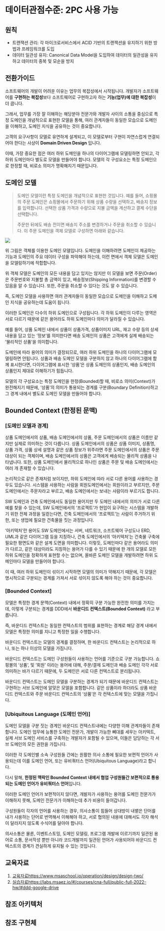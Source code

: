 # 데이터관점수준: 2PC 사용 가능


## 원칙
- 트랜잭션 관리: 각 마이크로서비스에서 ACID 기반의 트랜잭션을 유지하기 위한 방법과 프레임워크를 도입
- 데이터 일관성 유지: Canonical Data Model을 도입하여 데이터의 일관성을 유지하고 데이터의 중복 및 모순을 방지




## 전환가이드

소프트웨어의 개발이 어려운 이유는 업무의 복잡성에서 시작됩니다. 개발자가 소프트웨어를 **구현하는 복잡성**보다 소프트웨어로 구현하고자 하는 **기능(업무)에 대한 복잡성**이 더 큽니다.

그래서, 업무를 가장 잘 이해하는 해당분야 전문가와 개발자 사이의 소통을 중심으로 특정 도메인을 개념적으로 표현한 모델을 통해, 여러 관계자들이 동일한 모습으로 도메인을 이해하고, 도메인 지식을 공유하는 것이 중요합니다.

고객의 요구사항이 모델로 유연하게 설계되고, 이 모델로부터 구현이 자연스럽게 연결되어야 한다는 사상이 **Domain Driven Design** 입니다.

이때, 가장 중요한 점은 여러 하위 도메인을 하나의 다이어그램에 모델링하면 안되고, 각 하위 도메인마다 별도로 모델을 만들어야 합니다. 모델의 각 구성요소는 특정 도메인으로 한정할 때, 비로소 의미가 명확해지기 때문입니다.

## **도메인 모델**

> 도메인 모델이란 특정 도메인을 개념적으로 표현한 것입니다. 예를 들어, 쇼핑몰의 주문 도메인은 쇼핑몰에서 주문하기 위해 상품 수량을 선택하고, 배송지 정보를 입력합니다. 선택한 상품 가격과 수량으로 지불 금액을 계산하고 결제 수단을 선택합니다.
>
> 주문한 뒤에도 배송 전이면 배송지 주소를 변경하거나 주문을 취소할 수 있습니다. 이 주문 도메인을 객체 모델로 구성하면 아래와 같습니다.
>

<img src="https://www.msaschool.io/assets/static/image1.974fa74.f06e0d17233d6afcde389357594c9d22.png">

위 그림은 객체를 이용한 도메인 모델입니다.
도메인을 이해하려면 도메인이 제공하는 기능과 도메인의 주요 데이터 구성을 파악해야 하는데, 이런 면에서 객체 모델은 도메인
을 모델링하기에 적합합니다.

위 객체 모델은 도메인의 모든 내용을 담고 있지는 않지만 이 모델을 보면 주문(Order)은 주문번호와 지불할 총 금액이 있고, 배송정보(Shipping Information)를 변경할 수 있음을 알 수 있습니다.
또한, 주문을 취소할 수 있다는 것도 알 수 있습니다.

즉, 도메인 모델을 사용하면 여러 관계자들이 동일한 모습으로 도메인을 이해하고 도메인 지식을 공유하는데 도움이 됩니다.

이러한 도메인은 다수의 하위 도메인으로 구성됩니다. 각 하위 도메인이 다루는 영역은 서로 다르기 때문에 같은 용어라도 하위 도메인마다 의미가 달라질 수 있습니다.

예를 들어, 상품 도메인 내에서 상품이 상품가격, 상품이미지 URL, 재고 수량 등의 상세 내용을 담고 있는 ‘정보’를 의미한다면 배송 도메인의 상품은 고객에게 실제 배송되는 ‘물리적인 상품’을 의미합니다.

도메인에 따라 용어의 의미가 결정되므로, 여러 하위 도메인을 하나의 다이어그램에 모델링하면 안됩니다. 상품과 배송 도메인 모델을 구분하지 않고 하나의 다이어그램에 함께 표시한다면, 다이어그램에 표시한 ‘상품’은 상품 도메인의 상품인지, 배송 도메인의 상품인지 제대로 이해하기가 힘듭니다.

모델의 각 구성요소는 특정 도메인을 한정(Bounded)할 때, 비로소 의미(Context)가 완전해지기 때문에, ‘상품’의 의미가 통용되는 경계를 구분(Boundary Definition)하고 그 경계 내에서 별도로 도메인 모델을 만들어야 합니다.

## **Bounded Context (한정된 문맥)**

### **\[도메인 모델과 경계\]**

상품 도메인에서의 상품, 배송 도메인에서의 상품, 주문 도메인에서의 상품은 이름만 같지만 실제로 의미하는 것이 다릅니다.
상품 도메인에서의 상품은 상품 이미지, 상품명, 상품 가격, 상품 상세 설명과 같은 상품 정보가 위주라면 주문 도메인에서의 상품은 주문 대상이 되는 객체이며, 배송 도메인에서의 상품은 고객에게 배송되는 물리적 상품을 나타냅니다. 또한, 상품 도메인에서 물리적으로 하나인 상품은 주문 및 배송 도메인에서는 여러 개 존재할 수 있습니다.

논리적으로 같은 존재처럼 보이지만, 하위 도메인에 따라 서로 다른 용어를 사용하는 경우도 있습니다. 시스템을 사용하는 사람을 회원도메인에서는 회원이라고 부르지만, 주문 도메인에서는 주문자라고 부르고, 배송 도메인에서는 보내는 사람이라 부르기도 합니다.

SW 도메인과 건축 도메인에서도 동일한 용어지만 두 도메인 내에서의 의미가 서로 다른 예를 찾을 수 있는데, SW 도메인에서의 ‘프로젝트’가 현업이 요구하는 시스템을 개발하기 위한 전체 과정을 일컫는다면, 건축 도메인에서의 ‘프로젝트’는 사람이 주거하기 위한, 또는 생업에 필요한 건축물을 짓는 과정입니다.

‘아키텍처’란 용어도 SW 도메인에서는 서버, 네트워크, 소프트웨어 구성도나 ERD, UML과 같은 다이어그램 등을 지칭하나, 건축 도메인에서의 ‘아키텍처’는 건축물 구축에 필요한 평면도와 같은 설계 도면을 의미합니다.
        <g-image src="~/img/03_Bizdevops/02_설계/02_도메인_주도_설계/image2.png"></g-image>
이렇듯, 도메인마다 같은 용어라도 의미가 다르고, 같은 대상이라도 지칭하는 용어가 다를 수 있기 때문에 한 개의 모델로 모든 하위 도메인을 정확하게 표현할 수는 없으며, 올바른 도메인 모델을 개발하려면 하위 도메인마다
모델을 만들어야 합니다.

이 때, 여러 하위 도메인이 섞이기 시작하면 모델의 의미가 약해지기 때문에, 각 모델은 명시적으로 구분되는 경계를 가져서 서로 섞이지 않도록 해야 하는 것이 중요합니다.

### **\[Bounded Context\]**

모델은 특정한 경계 문맥(Context) 내에서 정확히 구분 가능한 완전한 의미를 가지는데, 이렇게 구분되는 경계를 DDD에서 **바운디드 컨텍스트(Bounded Context)** 라고 부릅니다.

즉, 바운디드 컨텍스트는 동일한 컨텍스트의 범위를 표현하는 경계로 해당 경계 내에서 모델은 특정한 의미를 지니고 특정한 일을 수행합니다.

바운디드 컨텍스트는 모델의 경계를 결정하며, 한 바운디드 컨텍스트는 논리적으로 하나, 또는 하나 이상의 모델을 가짐니다.

바운디드 컨텍스트는 도메인 구성원들이 사용하는 언어를 기준으로 구분 가능합니다. 쇼핑몰의 ‘상품’, 및 ‘회원’ 이라는 용어에 대해, 주문/결제 도메인과 배송 도메인 각각 서로 의미하는 바가 다르기 때문에, 두 도메인은 서로 다른 컨텍스트로 분리됩니다.
        <g-image src="~/img/03_Bizdevops/02_설계/02_도메인_주도_설계/image3.png"></g-image>

바운디드 컨텍스트는 도메인 모델을 구분하는 경계가 되기 때문에 바운디드 컨텍스트는 구현하는 서브 도메인에 알맞은 모델을 포함합니다.
같은 상품이라 하더라도 상품 바운디드 컨텍스트와 주문 바운디드 컨텍스트의 ‘상품’은 각 컨텍스트에 맞는 모델을 가집니다.

### **\[Ubiquitous Language (도메인 언어)\]**

도메인 모델을 구분 짓는 경계인 바운디드 컨텍스트내에는 다양한 이해 관계자들이 존재합니다.
도메인 업무에 능통한 도메인 전문가, 개발이 가능한 뼈대를 세우는 아키텍트, 실제 서브 도메인 서비스를 구축하는 개발자가 포함될 수 있으며, 이들은 담당하는 각 서브 도메인의 모든 권한을 가집니다.

이러한 각 도메인별 소속 구성원들 간에는 원활한 의사 소통에 필요한 보편적 언어가 사용되는데 이를 도메인 언어, 또는 유비쿼터스 언어(Ubiquitous Language)라고 합니다.
        <g-image src="~/img/03_Bizdevops/02_설계/02_도메인_주도_설계/image4.png"></g-image>

다시 말해, **한정된 맥락인 Bounded Context 내에서 협업 구성원들간 보편적으로 통용되는 도메인 언어가 유비쿼터스 언어**입니다.

이러한 도메인 언어가 보편적이지 않다면, 개발자가 사용하는 용어를 도메인 전문가가 이해하지 못해, 도메인 전문가가 이해하는데 추가 비용이 들어갑니다.

구성원들이 각자의 언어를 사용하는 경우, 의사소통이 힘들어 상대방이 내뱉은 단어를 내가 사용하는 단어로 번역해서 이해해야 하고, 서로 협의된 내용에 대해서도 각자 해석이 달라지지 않도록 수식어를 달아야 합니다.

의사소통은 물론, 이벤트스토밍, 도메인 모델링, 프로그램 개발에 이르기까지 일관된 용어로 소통, 문서작성 뿐만 아니라 코드개발까지 일관된 언어가 사용되어야 바운디드 컨텍스트의 경계가 견실하게 유지될 수 있는 것입니다.

## 교육자료
1. [교육자료](https://www.msaschool.io/operation/design/design-two/)https://www.msaschool.io/operation/design/design-two/
2. [실습자료](https://labs.msaez.io/#/courses/cna-full/public-full-2022-hw/#ddd-google-drive)https://labs.msaez.io/#/courses/cna-full/public-full-2022-hw/#ddd-google-drive

## 참조 아키텍처

## 참조 구현체

